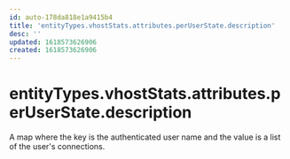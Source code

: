 ```yaml
---
id: auto-178da818e1a9415b4
title: 'entityTypes.vhostStats.attributes.perUserState.description'
desc: ''
updated: 1618573626906
created: 1618573626906
---
```

# entityTypes.vhostStats.attributes.perUserState.description

A map where the key is the authenticated user name and the value is a list of the user&#39;s connections.